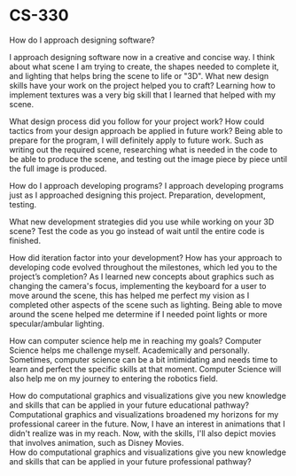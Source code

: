 # CS-330
How do I approach designing software?


I approach designing software now in a creative and concise way. I think about what scene I am trying to create, the shapes needed to complete it, and lighting that helps bring the scene to life or "3D". 
What new design skills have your work on the project helped you to craft?
Learning how to implement textures was a very big skill that I learned that helped with my scene. 


What design process did you follow for your project work?
How could tactics from your design approach be applied in future work?
Being able to prepare for the program, I will definitely apply to future work. Such as writing out the required scene, researching what is needed in the code to be able to produce the scene, and testing out the image piece by piece until the full image is produced. 


How do I approach developing programs?
I approach developing programs just as I approached designing this project. Preparation, development, testing. 


What new development strategies did you use while working on your 3D scene?
Test the code as you go instead of wait until the entire code is finished. 


How did iteration factor into your development?
How has your approach to developing code evolved throughout the milestones, which led you to the project’s completion?
As I learned new concepts about graphics such as changing the camera's focus, implementing the keyboard for a user to move around the scene, this has helped me perfect my vision as I completed other aspects of the scene such as lighting. Being able to move around the scene helped me determine if I needed point lights or more specular/ambular lighting. 


How can computer science help me in reaching my goals?
Computer Science helps me challenge myself. Academically and personally. Sometimes, computer science can be a bit intimidating and needs time to learn and perfect the specific skills at that moment. Computer Science will also help me on my journey to entering the robotics field. 

How do computational graphics and visualizations give you new knowledge and skills that can be applied in your future educational pathway?
Computational graphics and visualizations broadened my horizons for my professional career in the future. Now, I have an interest in animations that I didn't realize was in my reach. Now, with the skills, I'll also depict movies that involves animation, such as Disney Movies.  
How do computational graphics and visualizations give you new knowledge and skills that can be applied in your future professional pathway?
